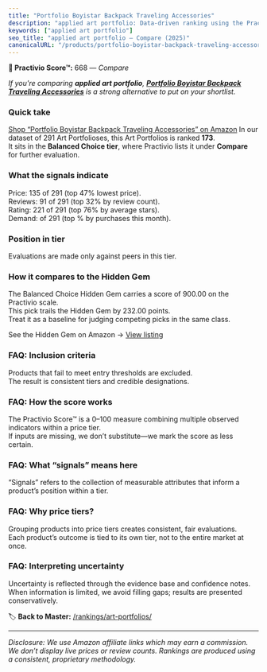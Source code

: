 ```yaml
---
title: "Portfolio Boyistar Backpack Traveling Accessories"
description: "applied art portfolio: Data-driven ranking using the Practivio Score™. Positioned by quality, value, demand, findability, momentum."
keywords: ["applied art portfolio"]
seo_title: "applied art portfolio — Compare (2025)"
canonicalURL: "/products/portfolio-boyistar-backpack-traveling-accessories-B09YYLV32P/"
---
```


**🛒 Practivio Score™:** 668 — _Compare_


*If you're comparing **applied art portfolio**, **[Portfolio Boyistar Backpack Traveling Accessories](https://www.amazon.com/dp/B09YYLV32P?tag=practivio-20)** is a strong alternative to put on your shortlist.*
### Quick take
[Shop “Portfolio Boyistar Backpack Traveling Accessories” on Amazon](https://www.amazon.com/dp/B09YYLV32P?tag=practivio-20)
In our dataset of 291 Art Portfolioses, this Art Portfolios is ranked **173**.  
It sits in the **Balanced Choice tier**, where Practivio lists it under **Compare** for further evaluation.

### What the signals indicate
Price: 135 of 291 (top 47% lowest price).  
Reviews: 91 of 291 (top 32% by review count).  
Rating: 221 of 291 (top 76% by average stars).  
Demand:  of 291 (top % by purchases this month).

### Position in tier
Evaluations are made only against peers in this tier.

### How it compares to the Hidden Gem
The Balanced Choice Hidden Gem carries a score of 900.00 on the Practivio scale.  
This pick trails the Hidden Gem by 232.00 points.  
Treat it as a baseline for judging competing picks in the same class.  

See the Hidden Gem on Amazon → [View listing](https://www.amazon.com/dp/B002CSRZKQ?tag=practivio-20)

### FAQ: Inclusion criteria
Products that fail to meet entry thresholds are excluded.  
The result is consistent tiers and credible designations.

### FAQ: How the score works
The Practivio Score™ is a 0–100 measure combining multiple observed indicators within a price tier.  
If inputs are missing, we don’t substitute—we mark the score as less certain.

### FAQ: What “signals” means here
“Signals” refers to the collection of measurable attributes that inform a product’s position within a tier.

### FAQ: Why price tiers?
Grouping products into price tiers creates consistent, fair evaluations.  
Each product’s outcome is tied to its own tier, not to the entire market at once.

### FAQ: Interpreting uncertainty
Uncertainty is reflected through the evidence base and confidence notes.  
When information is limited, we avoid filling gaps; results are presented conservatively.

<!-- Missing template for Compare/CompareWithinPriceClass -->


🏷️ **Back to Master:** [/rankings/art-portfolios/](/rankings/art-portfolios/)

---
_Disclosure: We use Amazon affiliate links which may earn a commission. We don’t display live prices or review counts. Rankings are produced using a consistent, proprietary methodology._
